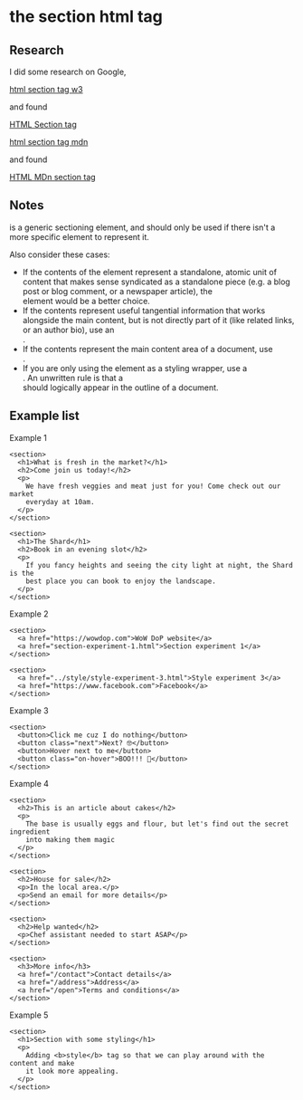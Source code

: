 # the **section** html tag

## Research

I did some research on Google,

[html section tag w3](https://www.google.com/search?q=section+html+tag+example+w3)

and found

[HTML Section tag](https://www.w3schools.com/tags/tag_section.asp)

[html section tag mdn](https://www.google.com/search?q=section+html+tag+example+mdn)

and found

[HTML MDn section tag](https://developer.mozilla.org/en-US/docs/Web/HTML/Element/section)

## Notes

<section> is a generic sectioning element, and should only be used if there isn't a more specific element to represent it.

Also consider these cases:

- If the contents of the element represent a standalone, atomic unit of content that makes sense syndicated as a standalone piece (e.g. a blog post or blog comment, or a newspaper article), the <article> element would be a better choice.
- If the contents represent useful tangential information that works alongside the main content, but is not directly part of it (like related links, or an author bio), use an <aside>.
- If the contents represent the main content area of a document, use <main>.
- If you are only using the element as a styling wrapper, use a <div>. An unwritten rule is that a <section> should logically appear in the outline of a document.

## Example list

Example 1

```html:
<section>
  <h1>What is fresh in the market?</h1>
  <h2>Come join us today!</h2>
  <p>
    We have fresh veggies and meat just for you! Come check out our market
    everyday at 10am.
  </p>
</section>

<section>
  <h1>The Shard</h1>
  <h2>Book in an evening slot</h2>
  <p>
    If you fancy heights and seeing the city light at night, the Shard is the
    best place you can book to enjoy the landscape.
  </p>
</section>
```

Example 2

```html:
<section>
  <a href="https://wowdop.com">WoW DoP website</a>
  <a href="section-experiment-1.html">Section experiment 1</a>
</section>

<section>
  <a href="../style/style-experiment-3.html">Style experiment 3</a>
  <a href="https://www.facebook.com">Facebook</a>
</section>
```

Example 3

```html:
<section>
  <button>Click me cuz I do nothing</button>
  <button class="next">Next? 🤓</button>
  <button>Hover next to me</button>
  <button class="on-hover">BOO!!! 👻</button>
</section>
```

Example 4

```html:
<section>
  <h2>This is an article about cakes</h2>
  <p>
    The base is usually eggs and flour, but let's find out the secret ingredient
    into making them magic
  </p>
</section>

<section>
  <h2>House for sale</h2>
  <p>In the local area.</p>
  <p>Send an email for more details</p>
</section>

<section>
  <h2>Help wanted</h2>
  <p>Chef assistant needed to start ASAP</p>
</section>

<section>
  <h3>More info</h3>
  <a href="/contact">Contact details</a>
  <a href="/address">Address</a>
  <a href="/open">Terms and conditions</a>
</section>
```

Example 5

```html:
<section>
  <h1>Section with some styling</h1>
  <p>
    Adding <b>style</b> tag so that we can play around with the content and make
    it look more appealing.
  </p>
</section>
```
